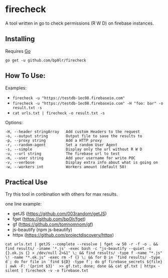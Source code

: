 # firecheck

A tool written in go to check permissions (R W D) on firebase instances.

## Installing

Requires [Go](https://golang.org/dl/)

`go get -u github.com/bp0lr/firecheck`

## How To Use:

Examples: 
- `firecheck -u "https://testdb-1ec08.firebaseio.com"`
- `firecheck -u "https://testdb-1ec08.firebaseio.com" -H "foo: bar" -o result.txt -s`
- `cat urls.txt | firecheck -o result.txt -s`

Options:
```
-H, --header stringArray   Add custom Headers to the request
-o, --output string        Output file to save the results to
-p, --proxy string         Add a HTTP proxy
-r, --random-agent         Set a random User Agent
-s, --simple               Display only the url without R W D
-u, --url string           The firebase url to test
-m, --user string          Add your username for write POC
-v, --verbose              Display extra info about what is going on
-w, --workers int          Workers amount (default 50)
```

## Practical Use

Try this tool in conbination with others for max results.

one line example:
  - getJS (https://github.com/003random/getJS)
  - fget (https://github.com/bp0lr/fget)
  - gf (https://github.com/tomnomnom/gf)
  - js-beautify (npm js-beautify)
  - httpx (https://github.com/projectdiscovery/httpx)

```cat urls.txt | getJS --complete --resolve | fget -w 50 -r -f -o . && find results/ -iname '*.js' -exec bash -c "js-beautify --quiet -o {}.ok.js {} > /dev/null 2>&1" \; && find results/ -type f -name "*.js" \! -name "*.ok.js" -exec rm -f {} \; && for D in `find results/ -type d`; do for file in `find ${D} -type f`; do gf firebase_secrets ${file} | awk -F: '{print $3}'  >> gf.txt; done; done && cat gf.txt | httpx -silent | firecheck -v -o firebase.txt```
